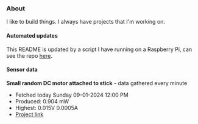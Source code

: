 ### About
I like to build things. I always have projects that I'm working on.

#### Automated updates
This README is updated by a script I have running on a Raspberry Pi, can see the repo [here](https://github.com/jdc-cunningham/raspi-git-repo-updater).

#### Sensor data


**Small random DC motor attached to stick** - data gathered every minute
- Fetched today Sunday 09-01-2024 12:00 PM
- Produced: 0.904 mW
- Highest: 0.015V 0.0005A
- [Project link](https://github.com/jdc-cunningham/turbine-raspi)